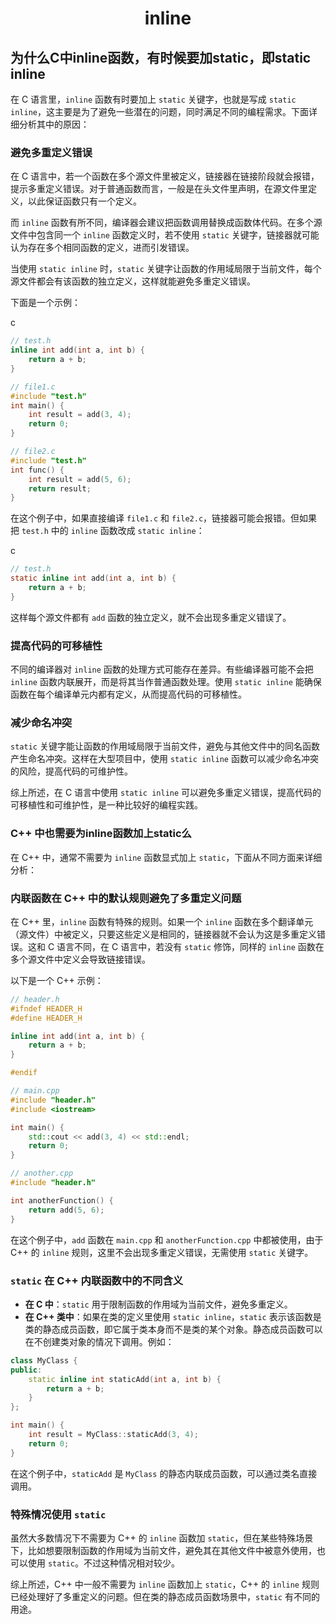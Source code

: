 <h1 align="center">inline</h1>




## 为什么C中inline函数，有时候要加static，即static inline

在 C 语言里，`inline` 函数有时要加上 `static` 关键字，也就是写成 `static inline`，这主要是为了避免一些潜在的问题，同时满足不同的编程需求。下面详细分析其中的原因：

### 避免多重定义错误

在 C 语言中，若一个函数在多个源文件里被定义，链接器在链接阶段就会报错，提示多重定义错误。对于普通函数而言，一般是在头文件里声明，在源文件里定义，以此保证函数只有一个定义。



而 `inline` 函数有所不同，编译器会建议把函数调用替换成函数体代码。在多个源文件中包含同一个 `inline` 函数定义时，若不使用 `static` 关键字，链接器就可能认为存在多个相同函数的定义，进而引发错误。



当使用 `static inline` 时，`static` 关键字让函数的作用域局限于当前文件，每个源文件都会有该函数的独立定义，这样就能避免多重定义错误。



下面是一个示例：



c











```c
// test.h
inline int add(int a, int b) {
    return a + b;
}

// file1.c
#include "test.h"
int main() {
    int result = add(3, 4);
    return 0;
}

// file2.c
#include "test.h"
int func() {
    int result = add(5, 6);
    return result;
}
```



在这个例子中，如果直接编译 `file1.c` 和 `file2.c`，链接器可能会报错。但如果把 `test.h` 中的 `inline` 函数改成 `static inline`：



c











```c
// test.h
static inline int add(int a, int b) {
    return a + b;
}
```



这样每个源文件都有 `add` 函数的独立定义，就不会出现多重定义错误了。

### 提高代码的可移植性

不同的编译器对 `inline` 函数的处理方式可能存在差异。有些编译器可能不会把 `inline` 函数内联展开，而是将其当作普通函数处理。使用 `static inline` 能确保函数在每个编译单元内都有定义，从而提高代码的可移植性。

### 减少命名冲突

`static` 关键字能让函数的作用域局限于当前文件，避免与其他文件中的同名函数产生命名冲突。这样在大型项目中，使用 `static inline` 函数可以减少命名冲突的风险，提高代码的可维护性。



综上所述，在 C 语言中使用 `static inline` 可以避免多重定义错误，提高代码的可移植性和可维护性，是一种比较好的编程实践。





### C++ 中也需要为inline函数加上static么



在 C++ 中，通常不需要为 `inline` 函数显式加上 `static`，下面从不同方面来详细分析：

### 内联函数在 C++ 中的默认规则避免了多重定义问题

在 C++ 里，`inline` 函数有特殊的规则。如果一个 `inline` 函数在多个翻译单元（源文件）中被定义，只要这些定义是相同的，链接器就不会认为这是多重定义错误。这和 C 语言不同，在 C 语言中，若没有 `static` 修饰，同样的 `inline` 函数在多个源文件中定义会导致链接错误。



以下是一个 C++ 示例：

```cpp
// header.h
#ifndef HEADER_H
#define HEADER_H

inline int add(int a, int b) {
    return a + b;
}

#endif

// main.cpp
#include "header.h"
#include <iostream>

int main() {
    std::cout << add(3, 4) << std::endl;
    return 0;
}

// another.cpp
#include "header.h"

int anotherFunction() {
    return add(5, 6);
}
```



在这个例子中，`add` 函数在 `main.cpp` 和 `anotherFunction.cpp` 中都被使用，由于 C++ 的 `inline` 规则，这里不会出现多重定义错误，无需使用 `static` 关键字。

### `static` 在 C++ 内联函数中的不同含义

- **在 C 中**：`static` 用于限制函数的作用域为当前文件，避免多重定义。
- **在 C++ 类中**：如果在类的定义里使用 `static inline`，`static` 表示该函数是类的静态成员函数，即它属于类本身而不是类的某个对象。静态成员函数可以在不创建类对象的情况下调用。例如：

```cpp
class MyClass {
public:
    static inline int staticAdd(int a, int b) {
        return a + b;
    }
};

int main() {
    int result = MyClass::staticAdd(3, 4);
    return 0;
}
```



在这个例子中，`staticAdd` 是 `MyClass` 的静态内联成员函数，可以通过类名直接调用。

### 特殊情况使用 `static`

虽然大多数情况下不需要为 C++ 的 `inline` 函数加 `static`，但在某些特殊场景下，比如想要限制函数的作用域为当前文件，避免其在其他文件中被意外使用，也可以使用 `static`。不过这种情况相对较少。



综上所述，C++ 中一般不需要为 `inline` 函数加上 `static`，C++ 的 `inline` 规则已经处理好了多重定义的问题。但在类的静态成员函数场景中，`static` 有不同的用途。